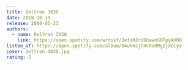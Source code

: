 ```yaml
---
title: Deltron 3030
date: 2018-10-19
release: 2000-05-23
authors:
  - name: Deltron 3030
    link: https://open.spotify.com/artist/2efzHZrUGhawnSOTpyAHOQ
listen_of: https://open.spotify.com/album/04uhhcjGVCHodMgZjXOlye
cover: deltron-3030.jpg
rating: 5
---
```

